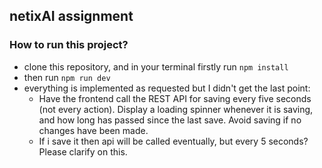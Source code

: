 ## netixAI assignment

### How to run this project?

 - clone this repository, and in your terminal firstly run `npm install`
 - then run `npm run dev`
 - everything is implemented as requested but I didn't get the last point:
   - Have the frontend call the REST API for saving every five seconds (not every action).
     Display a loading spinner whenever it is saving, and how long has passed since the last
     save. Avoid saving if no changes have been made.
   - If i save it then api will be called eventually, but every 5 seconds? Please clarify on this.